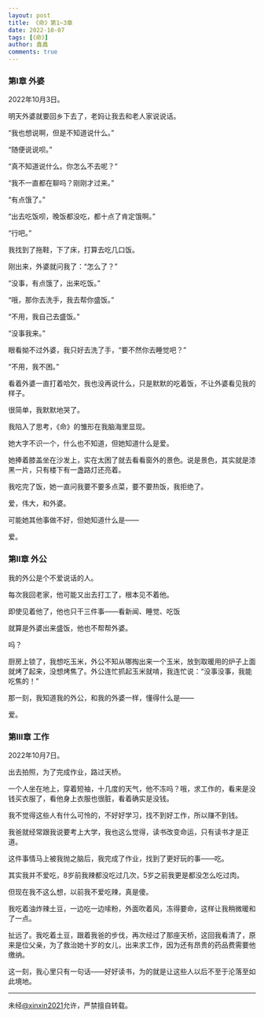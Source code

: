 ```yaml
---
layout: post
title: 《命》第1~3章
date: 2022-10-07
tags: [《命》]
author: 鑫鑫
comments: true
---
```


### 第Ⅰ章 外婆

2022年10月3日。

明天外婆就要回乡下去了，老妈让我去和老人家说说话。

“我也想说啊，但是不知道说什么。”

“随便说说呗。”

“真不知道说什么。你怎么不去呢？“

“我不一直都在聊吗？刚刚才过来。”

“有点饿了。”

“出去吃饭呗，晚饭都没吃，都十点了肯定饿啊。”

“行吧。”

我找到了拖鞋，下了床，打算去吃几口饭。

刚出来，外婆就问我了：“怎么了？”

“没事，有点饿了，出来吃饭。”

“哦，那你去洗手，我去帮你盛饭。”

“不用，我自己去盛饭。”

“没事我来。”

眼看拗不过外婆，我只好去洗了手，“要不然你去睡觉吧？”

“不用，我不困。”

看着外婆一直打着哈欠，我也没再说什么，只是默默的吃着饭，不让外婆看见我的样子。

很简单，我默默地哭了。

我陷入了思考，《命》的雏形在我脑海里显现。

她大字不识一个，什么也不知道，但她知道什么是爱。

她捧着膝盖坐在沙发上，实在太困了就去看看窗外的景色。说是景色，其实就是漆黑一片，只有楼下有一盏路灯还亮着。

我吃完了饭，她一直问我要不要多点菜，要不要热饭，我拒绝了。

爱，伟大，和外婆。

可能她其他事做不好，但她知道什么是——

爱。

### 第Ⅱ章 外公

我的外公是个不爱说话的人。

每次我回老家，他可能又出去打工了，根本见不着他。

即使见着他了，他也只干三件事——看新闻、睡觉、吃饭

就算是外婆出来盛饭，他也不帮帮外婆。

吗？

厨房上锁了，我想吃玉米，外公不知从哪掏出来一个玉米，放到取暖用的炉子上面就烤了起来，没想烤焦了。外公连忙抓起玉米就啃，我连忙说：“没事没事，我能吃焦的！”

那一刻，我知道我的外公，和我的外婆一样，懂得什么是——

爱。

### 第Ⅲ章 工作

2022年10月7日。

出去拍照，为了完成作业，路过天桥。

一个人坐在地上，穿着短袖，十几度的天气，他不冻吗？哦，求工作的，看来是没钱买衣服了，看他身上衣服也很脏，看着确实是没钱。

我不觉得这些人有什么可怜的，不好好学习，找不到好工作，所以赚不到钱。

我爸就经常跟我说要考上大学，我也这么觉得，读书改变命运，只有读书才是正道。

这件事情马上被我抛之脑后，我完成了作业，找到了更好玩的事——吃。

其实我并不爱吃，8岁前我辣都没吃过几次，5岁之前我更是都没怎么吃过肉。

但现在我不这么想，以前我不爱吃辣，真是傻。

我吃着油炸辣土豆，一边吃一边嗦粉，外面吹着风，冻得要命，这样让我稍微暖和了一点。

扯远了。我吃着土豆，跟着我爸的步伐，再次经过了那座天桥，这回我看清了，原来是位父亲，为了救治她十岁的女儿，出来求工作，因为还有昂贵的药品费需要他缴纳。

这一刻，我心里只有一句话——好好读书，为的就是让这些人以后不至于沦落至如此境地。

---

未经[@xinxin2021](mailto:blog@xinxin2021.tk)允许，严禁擅自转载。
